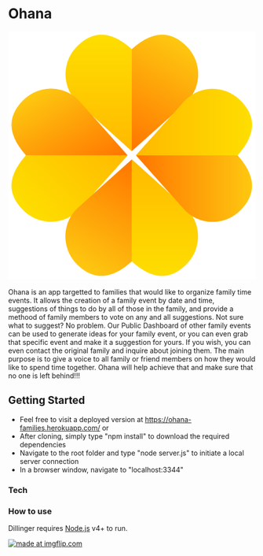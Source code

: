 # Ohana

![N|Solid](./public/assets/images/logo_ohana.svg)

Ohana is an app targetted to families that would like to organize family time events. It allows the creation of a family event by date and time, suggestions of things to do by all of those in the family, and provide a methood of family members to vote on any and all suggestions.  Not sure what to suggest?  No problem.  Our Public Dashboard of other family events can be used to generate ideas for your family event, or you can even grab that specific event and make it a suggestion for yours.  If you wish, you can even contact the original family and inquire about joining them.  The main purpose is to give a voice to all family or friend members on how they would like to spend time together.  Ohana will help achieve that and make sure that no one is left behind!!!

## Getting Started

  - Feel free to visit a deployed version at https://ohana-families.herokuapp.com/
  or
  - After cloning, simply type "npm install" to download the required dependencies
  - Navigate to the root folder and type "node server.js" to initiate a local server connection
  - In a browser window, navigate to "localhost:3344"

### Tech



### How to use

Dillinger requires [Node.js](https://nodejs.org/) v4+ to run.

<a href="https://imgflip.com/gif/2cf0ly"><img src="https://i.imgflip.com/2cf0ly.gif" title="made at imgflip.com"/></a>
